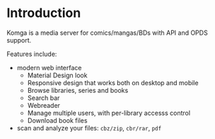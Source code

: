 # Introduction

Komga is a media server for comics/mangas/BDs with API and OPDS support.

Features include:
- modern web interface
  - Material Design look
  - Responsive design that works both on desktop and mobile
  - Browse libraries, series and books
  - Search bar
  - Webreader
  - Manage multiple users, with per-library accesss control
  - Download book files
- scan and analyze your files: `cbz/zip`, `cbr/rar`, `pdf`